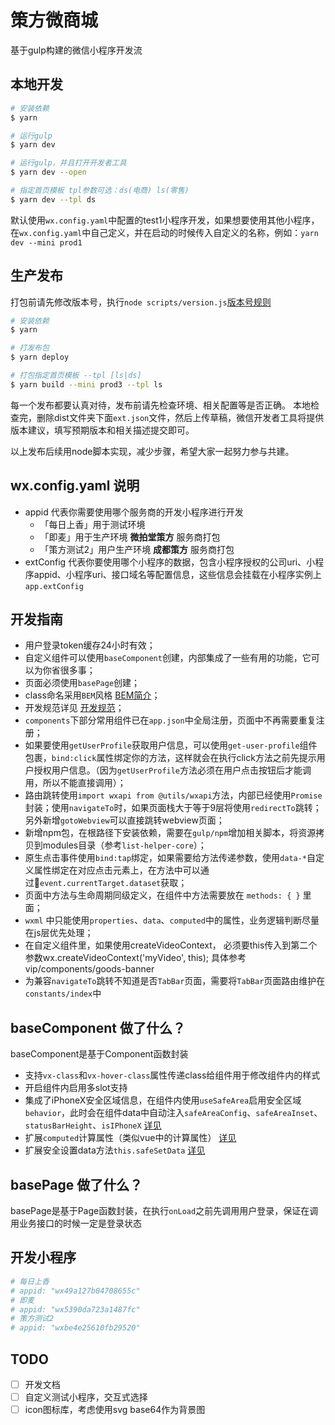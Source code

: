 # 策方微商城

基于gulp构建的微信小程序开发流

## 本地开发
```bash
# 安装依赖
$ yarn

# 运行gulp
$ yarn dev

# 运行gulp，并且打开开发者工具
$ yarn dev --open

# 指定首页模板 tpl参数可选：ds(电商) ls(零售)
$ yarn dev --tpl ds
```

默认使用`wx.config.yaml`中配置的test1小程序开发，如果想要使用其他小程序，在`wx.config.yaml`中自己定义，并在启动的时候传入自定义的名称，例如：`yarn dev --mini prod1`

## 生产发布

打包前请先修改版本号，执行`node scripts/version.js`[版本号规则](./docs/version.md) 

```bash
# 安装依赖
$ yarn

# 打发布包
$ yarn deploy

# 打包指定首页模板 --tpl [ls|ds]
$ yarn build --mini prod3 --tpl ls
```

每一个发布都要认真对待，发布前请先检查环境、相关配置等是否正确。
本地检查完，删除dist文件夹下面`ext.json`文件，然后上传草稿，微信开发者工具将提供版本建议，填写预期版本和相关描述提交即可。

以上发布后续用node脚本实现，减少步骤，希望大家一起努力参与共建。

## wx.config.yaml 说明

- appid 代表你需要使用哪个服务商的开发小程序进行开发
    - 「每日上香」用于测试环境
    - 「即麦」用于生产环境 **微拍堂策方** 服务商打包
    - 「策方测试2」用户生产环境 **成都策方** 服务商打包
- extConfig 代表你要使用哪个小程序的数据，包含小程序授权的公司uri、小程序appid、小程序uri、接口域名等配置信息，这些信息会挂载在小程序实例上`app.extConfig`

## 开发指南

- 用户登录token缓存24小时有效；
- 自定义组件可以使用`baseComponent`创建，内部集成了一些有用的功能，它可以为你省很多事；
- 页面必须使用`basePage`创建；
- class命名采用`BEM`风格 [BEM简介](./docs/bem.md)；
- 开发规范详见 [开发规范]('./docs/dev.md')；
- `components`下部分常用组件已在`app.json`中全局注册，页面中不再需要重复注册；
- 如果要使用`getUserProfile`获取用户信息，可以使用`get-user-profile`组件包裹，`bind:click`属性绑定你的方法，这样就会在执行click方法之前先提示用户授权用户信息。（因为`getUserProfile`方法必须在用户点击按钮后才能调用，所以不能直接调用）；
- 路由跳转使用`import wxapi from @utils/wxapi`方法，内部已经使用`Promise`封装；使用`navigateTo`时，如果页面栈大于等于9层将使用`redirectTo`跳转；另外新增`gotoWebview`可以直接跳转webview页面；
- 新增npm包，在根路径下安装依赖，需要在`gulp/npm`增加相关脚本，将资源拷贝到modules目录（参考`list-helper-core`）；
- 原生点击事件使用`bind:tap`绑定，如果需要给方法传递参数，使用`data-*`自定义属性绑定在对应点击元素上，在方法中可以通过`event.currentTarget.dataset`获取；
- 页面中方法与生命周期同级定义，在组件中方法需要放在 `methods: { }` 里面；
- `wxml` 中只能使用`properties`、`data`、`computed`中的属性，业务逻辑判断尽量在js层优先处理；
- 在自定义组件里，如果使用createVideoContext， 必须要this传入到第二个参数wx.createVideoContext('myVideo', this); 具体参考vip/components/goods-banner
- 为兼容`navigateTo`跳转不知道是否`TabBar`页面，需要将`TabBar`页面路由维护在`constants/index`中

## baseComponent 做了什么？

baseComponent是基于Component函数封装
- 支持`vx-class`和`vx-hover-class`属性传递class给组件用于修改组件内的样式
- 开启组件内启用多slot支持
- 集成了iPhoneX安全区域信息，在组件内使用`useSafeArea`启用安全区域`behavior`，此时会在组件data中自动注入`safeAreaConfig`、`safeAreaInset`、`statusBarHeight`、`isIPhoneX` [详见](./src/behaviors/safeAreaBehavior.ts)
- 扩展`computed`计算属性（类似vue中的计算属性） [详见](./src/behaviors/computedBehavior.js)
- 扩展安全设置data方法`this.safeSetData` [详见](./src/behaviors/safeSetDataBehavior.js)

## basePage 做了什么？

basePage是基于Page函数封装，在执行`onLoad`之前先调用用户登录，保证在调用业务接口的时候一定是登录状态

## 开发小程序

```yaml
# 每日上香
# appid: "wx49a127b04708655c"
# 即麦
# appid: "wx5390da723a1487fc"
# 策方测试2
# appid: "wxbe4e25610fb29520"
```

## TODO

- [ ] 开发文档
- [ ] 自定义测试小程序，交互式选择
- [ ] icon图标库，考虑使用svg base64作为背景图
